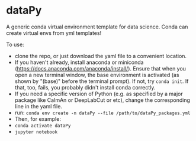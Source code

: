# dataPy
A generic conda virtual environment template for data science. Conda can create virtual envs from yml templates!

To use:
* clone the repo, or just download the yaml file to a convenient location.
* If you haven't already, install anaconda or miniconda (https://docs.anaconda.com/anaconda/install/). Ensure that when you open a new terminal window, the base environment is activated (as shown by "(base)" before the terminal prompt). If not, try `conda init`. If that, too, fails, you probably didn't install conda correctly.
* If you need a specific version of Python (e.g. as specified by a major package like CaImAn or DeepLabCut or etc), change the corresponding line in the yaml file.
* run: `conda env create -n dataPy --file /path/to/dataPy_packages.yml`
* Then, for example:
* `conda activate dataPy`
* `jupyter notebook`
